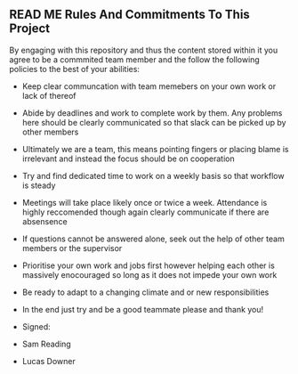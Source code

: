 READ ME
Rules And Commitments To This Project
--------------------------------------------------------------------------------------------------------------------------------------------
By engaging with this repository and thus the content stored within it you agree to be a commmited team member and the follow the following policies to the best of your abilities:

-  Keep clear communcation with team memebers on your own work or lack of thereof
-  Abide by deadlines and work to complete work by them. Any problems here should be clearly communicated so that slack can be picked up by other members
-  Ultimately we are a team, this means pointing fingers or placing blame is irrelevant and instead the focus should be on cooperation
-  Try and find dedicated time to work on a weekly basis so that workflow is steady
-  Meetings will take place likely once or twice a week. Attendance is highly reccomended though again clearly communicate if there are absensence
-  If questions cannot be answered alone, seek out the help of other team members or the supervisor
-  Prioritise your own work and jobs first however helping each other is massively enocouraged so long as it does not impede your own work
-  Be ready to adapt to a changing climate and or new responsibilities

-  In the end just try and be a good teammate please and thank you!

-  Signed:
-  Sam Reading
-  Lucas Downer
